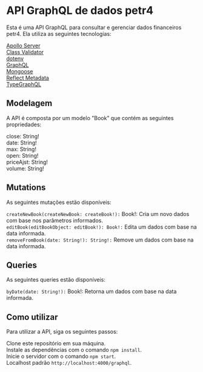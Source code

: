 # API GraphQL de dados petr4
Esta é uma API GraphQL para consultar e gerenciar dados financeiros petr4. 
Ela utiliza as seguintes tecnologias:

[Apollo Server](https://www.apollographql.com/docs/apollo-server/)  
[Class Validator](https://github.com/typestack/class-validator)  
[dotenv](https://github.com/motdotla/dotenv)  
[GraphQL](https://graphql.org)  
[Mongoose](https://mongoosejs.com)  
[Reflect Metadata](https://rbuckton.github.io/reflect-metadata/)  
[TypeGraphQL](https://typegraphql.com)  

## Modelagem
A API é composta por um modelo "Book" que contém as seguintes propriedades:

close: String!   
date: String!  
max: String!  
open: String!  
priceAjst: String!  
volume: String!  

## Mutations
As seguintes mutações estão disponíveis:

`createNewBook(createNewBook: createBook!):` Book!: Cria um novo dados com base nos parâmetros informados.  
`editBook(editBookObject: editBook!): Book!:` Edita um dados com base na data informada.  
`removeFromBook(date: String!): String!:` Remove um dados com base na data informada.  

## Queries
As seguintes queries estão disponíveis: 

`byDate(date: String!):` Book!: Retorna um dados com base na data informada.

## Como utilizar
Para utilizar a API, siga os seguintes passos:

Clone este repositório em sua máquina.  
Instale as dependências com o comando `npm install`.  
Inicie o servidor com o comando `npm start`.  
Localhost padrão `http://localhost:4000/graphql`.  